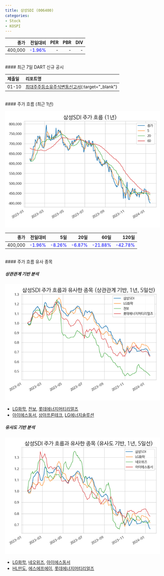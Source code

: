 ```yaml
---
title: 삼성SDI (006400)
categories:
- Stock
- KOSPI
---
```


|**종가**|**전일대비**|**PER**|**PBR**|**DIV**|
|---:|-------:|--:|--:|--:|
|400,000|<span style="color: blue">-1.96%</span>|-|-|-|

<!-- more -->

<br>
#### 최근 7일 DART 신규 공시


|**제출일**|**리포트명**|
|:-----|:-------|
|01-10|[최대주주등소유주식변동신고서](https://dart.fss.or.kr/dsaf001/main.do?rcpNo=20240110800287){:target="_blank"}|

<br>
#### 주가 흐름 (최근 1년)

![006400](/assets/images/stock/006400.png)

|**종가**|**전일대비**|**5일**|**20일**|**60일**|**120일**|
|---:|-------:|--:|---:|---:|----:|
|400,000|<span style="color: blue">-1.96%</span>|<span style="color: blue">-8.26%</span>|<span style="color: blue">-6.87%</span>|<span style="color: blue">-21.88%</span>|<span style="color: blue">-42.78%</span>|

<br>
#### 주가 흐름 유사 종목

##### 상관관계 기반 분석

![006400](/assets/images/stock/006400_corr.png)
- [LG화학](/051910/), [천보](/278280/), [롯데에너지머티리얼즈](/020150/)
- [아이에스동서](/010780/), [상아프론테크](/089980/), [LG에너지솔루션](/373220/)

##### 유사도 기반 분석

![006400](/assets/images/stock/006400_sim.png)
- [LG화학](/051910/), [네오위즈](/095660/), [아이에스동서](/010780/)
- [HL만도](/204320/), [에스에프에이](/056190/), [롯데에너지머티리얼즈](/020150/)
